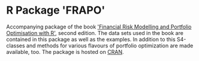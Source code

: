 # R Package 'FRAPO'

Accompanying package of the
book
['Financial Risk Modelling and Portfolio Optimisation with R'](http://eu.wiley.com/WileyCDA/WileyTitle/productCd-1119119669.html),
second edition. The data sets used in the book are contained in this
package as well as the examples. In addition to this S4-classes and
methods for various flavours of portfolio optimization are made
available, too.
The package is hosted
on [CRAN](https://CRAN.R-project.org/package=FRAPO).

